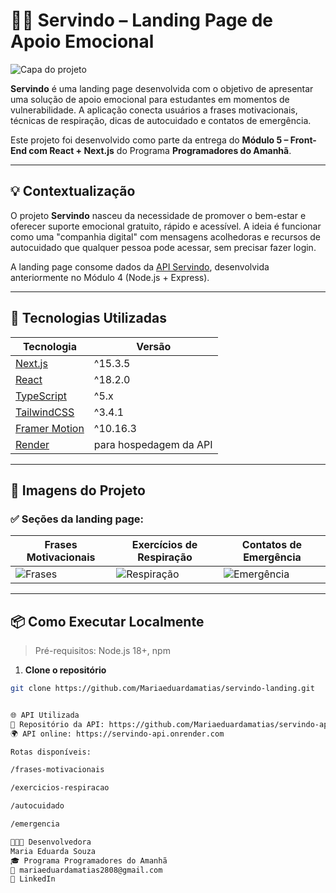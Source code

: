 # 🐕‍🦺 Servindo – Landing Page de Apoio Emocional

![Capa do projeto](public/banner.PNGpng)

**Servindo** é uma landing page desenvolvida com o objetivo de apresentar uma solução de apoio emocional para estudantes em momentos de vulnerabilidade. A aplicação conecta usuários a frases motivacionais, técnicas de respiração, dicas de autocuidado e contatos de emergência.

Este projeto foi desenvolvido como parte da entrega do **Módulo 5 – Front-End com React + Next.js** do Programa **Programadores do Amanhã**.

---

## 💡 Contextualização

O projeto **Servindo** nasceu da necessidade de promover o bem-estar e oferecer suporte emocional gratuito, rápido e acessível. A ideia é funcionar como uma "companhia digital" com mensagens acolhedoras e recursos de autocuidado que qualquer pessoa pode acessar, sem precisar fazer login.

A landing page consome dados da [API Servindo](https://servindo-api.onrender.com), desenvolvida anteriormente no Módulo 4 (Node.js + Express).

---

## 🚀 Tecnologias Utilizadas

| Tecnologia         | Versão         |
|--------------------|----------------|
| [Next.js](https://nextjs.org/)       | ^15.3.5         |
| [React](https://react.dev/)          | ^18.2.0         |
| [TypeScript](https://www.typescriptlang.org/)    | ^5.x            |
| [TailwindCSS](https://tailwindcss.com/) | ^3.4.1          |
| [Framer Motion](https://www.framer.com/motion/)  | ^10.16.3        |
| [Render](https://render.com/)       | para hospedagem da API |

---

## 📸 Imagens do Projeto

### ✅ Seções da landing page:

| Frases Motivacionais | Exercícios de Respiração | Contatos de Emergência |
|----------------------|--------------------------|-------------------------|
| ![Frases](public/frases) | ![Respiração](public/exercicios) | ![Emergência](public/contato) |

---

## 📦 Como Executar Localmente

> Pré-requisitos: Node.js 18+, npm

1. **Clone o repositório**
```bash
git clone https://github.com/Mariaeduardamatias/servindo-landing.git


🌐 API Utilizada
🔗 Repositório da API: https://github.com/Mariaeduardamatias/servindo-api
🌍 API online: https://servindo-api.onrender.com

Rotas disponíveis:

/frases-motivacionais

/exercicios-respiracao

/autocuidado

/emergencia

👩🏾‍💻 Desenvolvedora
Maria Eduarda Souza
🎓 Programa Programadores do Amanhã
📧 mariaeduardamatias2808@gmail.com
🔗 LinkedIn